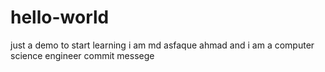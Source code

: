 # hello-world
just a demo to start learning
i am md asfaque ahmad and i am a computer science engineer
commit messege
